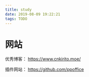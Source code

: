```yaml
---
title: study
date: 2019-08-09 19:22:21
tags: TODO
---
```


# 网站
优秀博客：
https://www.cnkirito.moe/

插件网站：
https://github.com/ppoffice